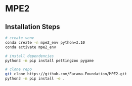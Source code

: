 # MPE2

## Installation Steps

```bash
# create venv
conda create -n mpe2_env python=3.10
conda activate mpe2_env

# install dependencies
python3 -m pip install pettingzoo pygame

# clone repo
git clone https://github.com/Farama-Foundation/MPE2.git
python3 -m pip install -e .
```